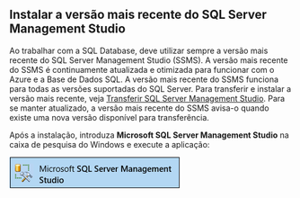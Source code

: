 ## <a name="install-the-newest-version-of-sql-server-management-studio"></a>Instalar a versão mais recente do SQL Server Management Studio
  Ao trabalhar com a SQL Database, deve utilizar sempre a versão mais recente do SQL Server Management Studio (SSMS). A versão mais recente do SSMS é continuamente atualizada e otimizada para funcionar com o Azure e a Base de Dados SQL. A versão mais recente do SSMS funciona para todas as versões suportadas do SQL Server. Para transferir e instalar a versão mais recente, veja [Transferir SQL Server Management Studio](https://msdn.microsoft.com/library/mt238290.aspx). Para se manter atualizado, a versão mais recente do SSMS avisa-o quando existe uma nova versão disponível para transferência. 

  Após a instalação, introduza **Microsoft SQL Server Management Studio** na caixa de pesquisa do Windows e execute a aplicação:

  ![SQL Server Management Studio](./media/sql-server-management-studio-install/ssms.png)



<!--HONumber=Nov16_HO2-->


